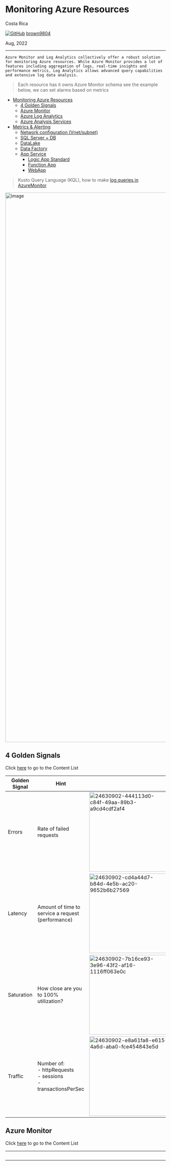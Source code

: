 # Monitoring Azure Resources  

Costa Rica

[![GitHub](https://img.shields.io/badge/--181717?logo=github&logoColor=ffffff)](https://github.com/)
[brown9804](https://github.com/brown9804)

Aug, 2022

----------

`Azure Monitor and Log Analytics collectively offer a robust solution for monitoring Azure resources. While Azure Monitor provides a lot of features including aggregation of logs, real-time insights and performance metrics, Log Analytics allows advanced query capabilities and extensive log data analysis.`

> Each resource has it owns Azure Monitor schema see the example below, we can set alarms based on metrics

<!-- TOC -->

- [Monitoring Azure Resources](#monitoring-azure-resources)
  - [4 Golden Signals](#4-golden-signals)
  - [Azure Monitor](#azure-monitor)
  - [Azure Log Analytics](#azure-log-analytics)
  - [Azure Analysis Services](#azure-analysis-services)
- [Metrics \& Alerting](#metrics--alerting)
  - [Network configuration (Vnet/subnet)](#network-configuration-vnetsubnet)
  - [SQL Server + DB](#sql-server--db)
  - [DataLake](#datalake)
  - [Data Factory](#data-factory)
  - [App Service](#app-service)
    - [Logic App Standard](#logic-app-standard)
    - [Function App](#function-app)
    - [WebApp](#webapp)

<!-- /TOC -->

> Kusto Query Language (KQL), how to make [log queries in AzureMonitor](https://learn.microsoft.com/en-us/azure/azure-monitor/logs/log-query-overview)

<img width="1728" alt="image" src="https://github.com/brown9804/CenLog_LPath/assets/24630902/5b73cdb7-d22e-4c1a-80c8-79a471b04bec">

## 4 Golden Signals 

Click [here](#monitoring-azure-resources) to go to the Content List

| Golden Signal | Hint | |
| --- | --- | --- | 
| Errors | Rate of failed requests | <img width="250" alt="24630902-444113d0-c84f-49aa-89b3-a9cd4cdf2af4" src="https://github.com/brown9804/CenLog_LPath/assets/24630902/444113d0-c84f-49aa-89b3-a9cd4cdf2af4"> |
| Latency | Amount of time to service a request (performance) | <img width="250" alt="24630902-cd4a44d7-b84d-4e5b-ac20-9652b6b27569" src="https://github.com/brown9804/CenLog_LPath/assets/24630902/cd4a44d7-b84d-4e5b-ac20-9652b6b27569"> |
| Saturation | How close are you to 100% utilization? | <img width="250" alt="24630902-7b16ce93-3e96-43f2-af16-1116ff063e0c" src="https://github.com/brown9804/CenLog_LPath/assets/24630902/7b16ce93-3e96-43f2-af16-1116ff063e0c"> | 
| Traffic | Number of: <br/> - httpRequests <br/> - sessions <br/> - transactionsPerSec | <img width="250" alt="24630902-e8a61fa8-e615-4a6d-aba0-fce454843e5d" src="https://github.com/brown9804/CenLog_LPath/assets/24630902/e8a61fa8-e615-4a6d-aba0-fce454843e5d"> | 

## Azure Monitor 

Click [here](#monitoring-azure-resources) to go to the Content List

| <!-- -->   | Pros/Justification |
|-------------| -------------|
| <img width="1500" src="https://www.cloudsma.com/wp-content/uploads/2020/01/azure_monitor_twitter.png" >  |  - `Comprehensive monitoring capabilities:` Azure Monitoring provides a comprehensive set of monitoring tools and services that go beyond what is available through individual Azure Resources. It offers centralized monitoring and management of various Azure services, applications, and infrastructure components, providing a holistic view of the entire environment. <br/> - `Customizable monitoring solutions:` Azure Monitoring allows users to create customized monitoring solutions tailored to their specific needs. Users can set up alerts, create dashboards, and define metrics to monitor the performance and health of their resources. This level of customization ensures that users can closely monitor the aspects of their environment that are most critical to their operations. <br/> - `Integration with third-party tools:` Azure Monitoring can integrate with a wide range of third-party monitoring tools and services, allowing users to leverage their existing monitoring investments while also benefiting from the capabilities of Azure Monitoring. This integration capability enables users to centralize their monitoring efforts and streamline their monitoring workflows. <br/> - `Scalability and flexibility:` Azure Monitoring is designed to scale with the growth of an organization's Azure environment. It can accommodate monitoring needs across various Azure services and resources, from small-scale deployments to large, complex environments. This scalability and flexibility make Azure Monitoring a suitable choice for organizations of all sizes. <br/> - `Enhanced troubleshooting and diagnostics:` Azure Monitoring provides advanced troubleshooting and diagnostics capabilities that help users identify and resolve issues quickly. Users can access detailed metrics, logs, and performance data to pinpoint the root cause of problems and take corrective action promptly. This proactive approach to monitoring can help minimize downtime and optimize resource utilization.  <br/> - `In conclusion`, Azure Monitoring offers a robust set of monitoring capabilities, customization options, integration capabilities, scalability, and advanced troubleshooting features that make it a superior choice for monitoring Azure environments compared to relying solely on Azure Resources. By leveraging Azure Monitoring, organizations can enhance their monitoring efforts, improve operational efficiency, and ensure the optimal performance of their Azure resources. | 


- [Overview](https://learn.microsoft.com/en-us/azure/azure-monitor/overview)

<img width="900" alt="image" src="https://github.com/brown9804/CenLog_LPath/assets/24630902/7dcd0959-db55-4c45-8654-6292a19f0bd7">

<img width="900" alt="image" src="https://github.com/brown9804/CenLog_LPath/assets/24630902/cc2448be-0d6d-476e-8d95-ee9e1cd6d5f5">


## Azure Log Analytics 

Click [here](#monitoring-azure-resources) to go to the Content List

- [Log Analytics tutorial](https://learn.microsoft.com/en-us/azure/azure-monitor/logs/log-analytics-tutorial)
  
<img width="600" alt="image" src="https://github.com/brown9804/CenLog_LPath/assets/24630902/30315059-14e1-43b1-a998-4faf1dbdeb08">

- [Azure Log Analytics: the Basics and a Quick Tutorial](https://www.exabeam.com/explainers/log-management/azure-log-analytics-the-basics-and-a-quick-tutorial/)
- [Overview of Log Analytics in Azure Monitor](https://learn.microsoft.com/en-us/azure/azure-monitor/logs/log-analytics-overview)
- [Using Azure Log Analytics in Power BI](https://learn.microsoft.com/en-us/power-bi/transform-model/log-analytics/desktop-log-analytics-overview)

## Azure Analysis Services

Click [here](#monitoring-azure-resources) to go to the Content List

- [Analysis Services tools](https://learn.microsoft.com/en-us/analysis-services/tools-and-applications-used-in-analysis-services?view=azure-analysis-services-current)
  
<img width="600" alt="image" src="https://github.com/brown9804/CenLog_LPath/assets/24630902/a5b620c5-19ae-4e68-9b92-1e87f1b177ab">

- [Azure - Setting Up Azure Analysis Service (AAS)](https://microsoft-bitools.blogspot.com/2017/05/azure-setting-up-azure-analysis-server.html)
- [Use Cases for Azure Analysis Services](https://www.sqlchick.com/entries/2016/11/29/use-cases-for-azure-analysis-services)

# Metrics & Alerting

## Network configuration (Vnet/subnet)

Click [here](#monitoring-azure-resources) to go to the Content List

- [Monitoring Azure virtual network](https://learn.microsoft.com/en-us/azure/virtual-network/monitor-virtual-network)
- [Azure Virtual Network (VNet) monitoring integration insights](https://www.site24x7.com/help/azure/virtual-network-monitoring.html#metrics)
- [Deep dive into managing and monitoring your Azure networks](https://www.youtube.com/watch?v=htzaJ2xc9EM&t=110s)

<img width="600" alt="image" src="https://github.com/brown9804/CenLog_LPath/assets/24630902/7c6cc2cf-24ca-409c-9817-f5a39275859a">

<img width="600" alt="image" src="https://github.com/brown9804/CenLog_LPath/assets/24630902/944be647-077c-4604-8841-78bb86221486">

<img width="600" alt="image" src="https://github.com/brown9804/CenLog_LPath/assets/24630902/789c5ad8-3e6f-49a3-a992-7c0b11767650">

<img width="600" alt="image" src="https://github.com/brown9804/CenLog_LPath/assets/24630902/7501080b-e56c-4b90-8536-33ae5d001ade">

<img width="600" alt="image" src="https://github.com/brown9804/CenLog_LPath/assets/24630902/4c888749-16c2-4326-899b-e3b5b198ca92">

<img width="600" alt="image" src="https://github.com/brown9804/CenLog_LPath/assets/24630902/26de0298-36ea-4fac-a661-477c13a7e2c1">

<img width="600" alt="image" src="https://github.com/brown9804/CenLog_LPath/assets/24630902/12b694fe-4fa4-40a9-8b9c-9960d893626c">

- [What is Azure Network Watcher?](https://learn.microsoft.com/en-us/azure/network-watcher/network-watcher-overview)

![image](https://github.com/brown9804/CenLog_LPath/assets/24630902/d4eb365b-834f-4e60-9254-482ffb0c76df)

| Golden Signal | Metric / Alerting  | 
| --- | --- | 
| Errors: Rate of failed requests | (-) No metric in place|
| Latency: Amount of time to service a request (performance) | (-) No metric in place |
| Saturation: How close are you to 100% utilization? | (-) No metric in place |
| Traffic: Number of: <br/> - httpRequests <br/> - sessions <br/> - transactionsPerSec | (-) No metric in place |

<img width="600" alt="image" src="https://github.com/brown9804/CenLog_LPath/assets/24630902/facc45b9-0b81-4cf0-88cb-222c863bfad2">

## SQL Server + DB 

Click [here](#monitoring-azure-resources) to go to the Content List

- [Monitor Azure SQL Database with Azure Monitor](https://learn.microsoft.com/en-us/azure/azure-sql/database/monitoring-sql-database-azure-monitor?view=azuresql)
- [Monitor Azure SQL Database with metrics and alerts](https://learn.microsoft.com/en-us/azure/azure-sql/database/monitoring-metrics-alerts?view=azuresql-db)
- [Monitor and performance tuning in Azure SQL Database and Azure SQL Managed Instance](https://learn.microsoft.com/en-us/azure/azure-sql/database/monitor-tune-overview?view=azuresql)

| Golden Signal | Metric / Alerting  | 
| --- | --- | 
| Saturation: How close are you to 100% utilization? | Avg CPU usage in the last hour by resource name. Consistently high averages could indicate a customer needs to move to a larger SKU |
| Saturation: How close are you to 100% utilization? | Performance troubleshooting <br/> Potentially query or deadlock on the system that could lead to poor performance. |
| Traffic: Number of: <br/> - httpRequests <br/> - sessions <br/> - transactionsPerSec | Loading Data <br/> Monitor data loading in the last hour.  |

~~~
// Saturation
// Avg CPU usage 
// Avg CPU usage in the last hour by resource name. 
// consistently high averages could indicate a customer needs to move to a larger SKU
AzureMetrics
| where ResourceProvider == "MICROSOFT.SQL" // /DATABASES
| where TimeGenerated >= ago(60min)
| where MetricName in ('cpu_percent') 
| parse _ResourceId with * "/microsoft.sql/servers/" Resource  // subtract Resource name for _ResourceId
| summarize CPU_Maximum_last15mins = max(Maximum), CPU_Minimum_last15mins = min(Minimum), CPU_Average_last15mins = avg(Average) by Resource , MetricName
// ---------------- | --------------- | --------------

// Performance troubleshooting 
// Potentially query or deadlock on the system that could lead to poor performance. 
//potentially a query or deadlock on the system that could lead to poor performance
AzureMetrics
| where ResourceProvider == "MICROSOFT.SQL"
| where TimeGenerated >=ago(60min)
| where MetricName in ('deadlock')
| parse _ResourceId with * "/microsoft.sql/servers/" Resource // subtract Resource name for _ResourceId
| summarize Deadlock_max_60Mins = max(Maximum) by Resource, MetricName
~~~

~~~
Traffic
// Loading Data 
// Monitor data loading in the last hour. 
AzureMetrics
| where ResourceProvider == "MICROSOFT.SQL"
| where TimeGenerated >= ago(60min)
| where MetricName in ('log_write_percent')
| parse _ResourceId with * "/microsoft.sql/servers/" Resource// subtract Resource name for _ResourceId
| summarize Log_Maximum_last60mins = max(Maximum), Log_Minimum_last60mins = min(Minimum), Log_Average_last60mins = avg(Average) by Resource, MetricName
~~~

## DataLake 

Click [here](#monitoring-azure-resources) to go to the Content List

- [Monitor Azure Data Lake Store](https://stackoverflow.com/questions/50324427/monitor-azure-data-lake-store)
- [Monitoring Azure Blob Storage](https://learn.microsoft.com/en-us/azure/storage/blobs/monitor-blob-storage?tabs=azure-portal)
  
| Golden Signal | Metric / Alerting |
| --- | --- | 
| Errors: Rate of failed requests | Most common errors <br/> List 10 most common errors over the last X days.  |  
| Errors: Rate of failed requests | Operations causing most errors  <br/> List top 10 operations causing the most errors over the last X days.  |  
| Latency: Amount of time to service a request (performance) | Operations with the highest latency <br/> List top 10 operations with the longest end to end latency over the last X days.  |

~~~
// Errors 
// Most common errors 
// List 10 most common errors over the last X days. 
StorageBlobLogs
| where TimeGenerated > ago({number_of_days}d) and StatusText !contains "Success"
| summarize count() by StatusText
| top 10 by count_ desc
// ---------------- | --------------- | --------------

// Operations causing most errors 
// List top 10 operations causing the most errors over the last X days. 
StorageBlobLogs
| where TimeGenerated > ago({number_of_days}d) and StatusText !contains "Success"
| summarize count() by OperationName
| top 10 by count_ desc
~~~

~~~
// Latency
// Operations with the highest latency 
// List top 10 operations with the longest end to end latency over the last X days. 
StorageBlobLogs
| where TimeGenerated > ago({number_of_days}d)
| top 10 by DurationMs desc
| project TimeGenerated, OperationName, DurationMs, ServerLatencyMs, ClientLatencyMs = DurationMs - ServerLatencyMs
~~~

## Data Factory

Click [here](#monitoring-azure-resources) to go to the Content List

- [Create alerts to proactively monitor your data factory pipelines](https://azure.microsoft.com/en-us/blog/create-alerts-to-proactively-monitor-your-data-factory-pipelines/)
- [Monitor and Alert Data Factory by using Azure Monitor](https://learn.microsoft.com/en-us/azure/data-factory/monitor-using-azure-monitor)
- [Visually monitor Azure Data Factory](https://learn.microsoft.com/en-us/azure/data-factory/monitor-visually)
- [Data Factory metrics and alerts](https://learn.microsoft.com/en-us/azure/data-factory/monitor-metrics-alerts)

| Golden Signal | Metric / Alerting  | 
| --- | --- | 
| Errors: Rate of failed requests | Activity runs Top 5 Failures <br/> Returns Top 5 Activitys failing with systemErrors.   |
| Errors: Rate of failed requests |  Pipeline runs Top 5 Failures <br/> Returns Top 5 pipelines failing with systemErrors. | 
| Errors: Rate of failed requests |  Trigger runs Top 5 Failures <br/> Returns Top 5 Triggers failing with systemErrors.  | 
| Saturation: How close are you to 100% utilization? | Activity Runs Availability <br/> Gives the availability of the Activity Runs. | 
| Saturation: How close are you to 100% utilization? | PipelineRuns Availability <br/> Gives the availability of the Pipeline Runs. |
| Saturation: How close are you to 100% utilization? | TriggerRuns Availability <br/> Gives the availability of the Trigger Runs.|

~~~
// Errors
// Activity runs Top 5 Failures 
// Returns Top 5 Activitys failing with systemErrors. 
let name = ADFActivityRun
| where Status != 'InProgress' and Status != 'Queued'
| where FailureType != 'UserError'
| summarize failureCount = countif(Status != 'Succeeded') by ActivityName
| top 5 by failureCount desc nulls last
| where failureCount != 0
| project ActivityName;
ADFActivityRun 
| where TimeGenerated >= ago(24h)
| where Status != 'InProgress' and Status != 'Queued'
| where FailureType != 'UserError'
| where ActivityName  in (name)
| summarize failureCount = countif(Status != 'Succeeded') by bin(TimeGenerated, 1h), ActivityName
| order by TimeGenerated asc
| render timechart
// ---------------- | --------------- | --------------

// Pipeline runs Top 5 Failures
// Returns Top 5 pipelines failing with systemErrors. 
let name = ADFPipelineRun
| where Status != 'InProgress' and Status != 'Queued'
| where FailureType != 'UserError'
| summarize failureCount = countif(Status != 'Succeeded') by PipelineName
| top 5 by failureCount desc nulls last
| where failureCount != 0
| project PipelineName;
ADFPipelineRun 
| where TimeGenerated >= ago(24h)
| where Status != 'InProgress' and Status != 'Queued'
| where FailureType != 'UserError'
| where PipelineName  in (name)
| summarize failureCount = countif(Status != 'Succeeded') by bin(TimeGenerated, 1h), PipelineName
| order by TimeGenerated asc
| render timechart
// ---------------- | --------------- | --------------

// Trigger runs Top 5 Failures 
// Returns Top 5 Triggers failing with systemErrors. 
let name = ADFTriggerRun
| where Status != 'Running' and Status != 'Waiting' and Status != 'WaitingOnDependency'
| where TriggerFailureType != 'UserError'
| summarize failureCount = countif(Status != 'Succeeded') by TriggerName
| top 5 by failureCount desc nulls last
| where failureCount != 0
| project TriggerName;
ADFTriggerRun 
| where TimeGenerated >= ago(24h)
| where Status != 'Running' and Status != 'Waiting' and Status != 'WaitingOnDependency'
| where TriggerFailureType != 'UserError'
| where TriggerName  in (name)
| summarize failureCount = countif(Status != 'Succeeded') by bin(TimeGenerated, 1h), TriggerName
| order by TimeGenerated asc
| render timechart
~~~

~~~
// Saturation
// Activity Runs Availability 
// Gives the availability of the Activity Runs. 
// To create an alert for this query, click '+ New alert rule'
ADFActivityRun
| where Status != 'InProgress' and Status != 'Queued'
| where FailureType != 'UserError'
| summarize availability = 100.00 - (100.00*countif(Status != 'Succeeded') / count())  by bin(TimeGenerated, 1h)), _ResourceId
| order by TimeGenerated asc
| render timechart
// ---------------- | --------------- | --------------

// PipelineRuns Availability 
// Gives the availability of the Pipeline Runs. 
// To create an alert for this query, click '+ New alert rule'
ADFPipelineRun
| where Status != 'InProgress' and Status != 'Queued'
| where FailureType != 'UserError'
| summarize availability = 100.00 - (100.00*countif(Status != 'Succeeded') / count())  by bin(TimeGenerated, 1h)), _ResourceId
| order by TimeGenerated asc
| render timechart
// ---------------- | --------------- | --------------

// TriggerRuns Availability 
// Gives the availability of the Trigger Runs. 
// To create an alert for this query, click '+ New alert rule'
ADFTriggerRun
| where Status != 'Running' and Status != 'Waiting' and Status != 'WaitingOnDependency'
| where TriggerFailureType != 'UserError'
| summarize availability = 100.00 - (100.00*countif(Status != 'Succeeded') / count())  by bin(TimeGenerated, 1h)), _ResourceId
| order by TimeGenerated asc
| render timechart
~~~

## App Service  

Click [here](#monitoring-azure-resources) to go to the Content List

<img width="600" alt="image" src="https://github.com/brown9804/CenLog_LPath/assets/24630902/4a7752a3-b98c-4a2d-a321-5f6915efdfb2">

### Logic App Standard 

Click [here](#monitoring-azure-resources) to go to the Content List


- [Monitoring Azure Logic Apps (Standard) with Azure Monitor Logs (Preview)](https://techcommunity.microsoft.com/t5/azure-integration-services-blog/monitoring-azure-logic-apps-standard-with-azure-monitor-logs/ba-p/3746881)
- [Monitor and collect diagnostic data for workflows in Azure Logic Apps](https://learn.microsoft.com/en-us/azure/logic-apps/monitor-workflows-collect-diagnostic-data?tabs=consumption)
- [Monitor workflow run status, review trigger and workflow run history, and set up alerts in Azure Logic Apps](https://learn.microsoft.com/en-us/azure/logic-apps/monitor-logic-apps?tabs=consumption)

| Golden Signal | Metric / Alerting  | 
| --- | --- | 
| Errors: Rate of failed requests | Failing dependencies <br/> Which 5 dependencies failed the most today?  |
| Errors: Rate of failed requests | Failed requests – top 10 <br/> What are the 3 slowest pages, and how slow are they? |
| Errors: Rate of failed requests | Failed operations <br/> Calculate how many times operations failed, and how many users were impacted. |
| Errors: Rate of failed requests | Exceptions causing request failures <br/> Find which exceptions led to failed requests in the past hour. |
| Latency: Amount of time to service a request (performance) | Response time buckets <br/> Show how many requests are in each performance-bucket.  |
| Latency: Amount of time to service a request (performance) | Response time trend <br/> Chart request duration over the last 12 hours.  | 
| Latency: Amount of time to service a request (performance) | Operations performance <br/> Calculate request count and duration by operations.  |
| Traffic: Number of: <br/> - httpRequests <br/> - sessions <br/> - transactionsPerSec | Request count trend <br/> Chart Request count over the last day.  |

~~~
// Errors
// Exceptions causing request failures 
// Find which exceptions led to failed requests in the past hour. 
requests
| where timestamp > ago(1h) and success == false
| join kind= inner (
exceptions
| where timestamp > ago(1h)
) on operation_Id
| project exceptionType = type, failedMethod = method, requestName = name, requestDuration = duration
// ---------------- | --------------- | --------------

// Failed operations 
// Calculate how many times operations failed, and how many users were impacted. 
// To create an alert for this query, click '+ New alert rule'
requests
| where success == false
| summarize failedCount=sum(itemCount), impactedUsers=dcount(user_Id) by operation_Name
| order by failedCount desc
// ---------------- | --------------- | --------------

// Failed requests – top 10 
// What are the 3 slowest pages, and how slow are they? 
requests
| where success == false
| summarize failedCount=sum(itemCount) by name
| top 10 by failedCount desc
| render barchart

// ---------------- | --------------- | --------------
// Failing dependencies 
// Which 5 dependencies failed the most today? 
dependencies
| where success == false
| summarize totalCount=sum(itemCount) by type
| top 5 by totalCount desc
~~~

~~~
// Latency
// Response time buckets 
// Show how many requests are in each performance-bucket. 
requests
| summarize requestCount=sum(itemCount), avgDuration=avg(duration) by performanceBucket
| order by avgDuration asc // sort by average request duration
| project-away avgDuration // no need to display avgDuration, we used it only for sorting results
| render barchart
// ---------------- | --------------- | --------------

// Response time trend 
// Chart request duration over the last 12 hours. 
// To create an alert for this query, click '+ New alert rule'
requests
| where timestamp > ago(12h) 
| summarize avgRequestDuration=avg(duration) by bin(timestamp, 10m) // use a time grain of 10 minutes
| render timechart
// ---------------- | --------------- | --------------

// Operations performance 
// Calculate request count and duration by operations. 
// To create an alert for this query, click '+ New alert rule'
requests
| summarize RequestsCount=sum(itemCount), AverageDuration=avg(duration), percentiles(duration, 50, 95, 99) by operation_Name // you can replace 'operation_Name' with another value to segment by a different property
| order by RequestsCount desc // order from highest to lower (descending)
~~~

~~~
// Traffic 
// Request count trend 
// Chart Request count over the last day. 
// To create an alert for this query, click '+ New alert rule'
requests
| summarize totalCount=sum(itemCount) by bin(timestamp, 30m)
| render timechart
~~~

- [Sending Your Azure Application Insights Alerts to Team Sites using Azure Logic App](https://dailydotnettips.com/sending-your-azure-application-insights-alerts-to-team-sites-using-azure-logic-app/)
  
  <img width="600" alt="image" src="https://github.com/brown9804/CenLog_LPath/assets/24630902/3b5728d0-ec51-43b2-8ad0-a2bf12ee4bce">

### Function App 

Click [here](#monitoring-azure-resources) to go to the Content List

- [Monitoring Azure Functions](https://learn.microsoft.com/en-us/azure/azure-functions/monitor-functions?tabs=portal)
- [How to configure monitoring for Azure Functions](https://learn.microsoft.com/en-us/azure/azure-functions/configure-monitoring?tabs=v2)
  
| Golden Signal | Metric / Alerting  | 
| --- | --- | 
| Errors: Rate of failed requests | Exceptions causing request failures <br/> Find which exceptions led to failed requests in the past hour.  |
| Errors: Rate of failed requests | Failed operations <br/> Calculate how many times operations failed, and how many users were impacted.  | 
| Errors: Rate of failed requests | Failed requests – top 10 <br/> What are the 3 slowest pages, and how slow are they? |
| Errors: Rate of failed requests | Failing dependencies <br/> Which 5 dependencies failed the most today?  | 
| Latency: Amount of time to service a request (performance) | Response time trend <br/> Chart request duration over the last X hours.    |
| Latency: Amount of time to service a request (performance) | Response time buckets <br/> Show how many requests are in each performance-bucket. |
| Latency: Amount of time to service a request (performance) | Operations performance <br/> Calculate request count and duration by operations.  |
| Traffic: Number of: <br/> - httpRequests <br/> - sessions <br/> - transactionsPerSec | Request count trend <br/> Chart Request count over the last day.  |

~~~
// Errors
// Exceptions causing request failures 
// Find which exceptions led to failed requests in the past hour. 
requests
| where timestamp > ago(1h) and success == false
| join kind= inner (
exceptions
| where timestamp > ago(1h)
) on operation_Id
| project exceptionType = type, failedMethod = method, requestName = name, requestDuration = duration
// ---------------- | --------------- | --------------

// Failed operations 
// Calculate how many times operations failed, and how many users were impacted. 
// To create an alert for this query, click '+ New alert rule'
requests
| where success == false
| summarize failedCount=sum(itemCount), impactedUsers=dcount(user_Id) by operation_Name
| order by failedCount desc
// ---------------- | --------------- | --------------

// Failed requests – top 10 
// What are the 3 slowest pages, and how slow are they? 
requests
| where success == false
| summarize failedCount=sum(itemCount) by name
| top 10 by failedCount desc
| render barchart
// ---------------- | --------------- | --------------

// Failing dependencies 
// Which 5 dependencies failed the most today? 
dependencies
| where success == false
| summarize totalCount=sum(itemCount) by type
| top 5 by totalCount desc
~~~

~~~
// Latency
// Response time buckets 
// Show how many requests are in each performance-bucket. 
requests
| summarize requestCount=sum(itemCount), avgDuration=avg(duration) by performanceBucket
| order by avgDuration asc // sort by average request duration
| project-away avgDuration // no need to display avgDuration, we used it only for sorting results
| render barchart
// ---------------- | --------------- | --------------

// Response time trend 
// Chart request duration over the last 12 hours. 
// To create an alert for this query, click '+ New alert rule'
requests
| where timestamp > ago(12h) 
| summarize avgRequestDuration=avg(duration) by bin(timestamp, 10m) // use a time grain of 10 minutes
| render timechart
// ---------------- | --------------- | --------------

// Operations performance 
// Calculate request count and duration by operations. 
// To create an alert for this query, click '+ New alert rule'
requests
| summarize RequestsCount=sum(itemCount), AverageDuration=avg(duration), percentiles(duration, 50, 95, 99) by operation_Name // you can replace 'operation_Name' with another value to segment by a different property
| order by RequestsCount desc // order from highest to lower (descending)
~~~

~~~
// Traffic
// Request count trend 
// Chart Request count over the last day. 
// To create an alert for this query, click '+ New alert rule'
requests
| summarize totalCount=sum(itemCount) by bin(timestamp, 30m)
| render timechart
~~~

- [Monitoring Azure Functions with Application Insights](https://link.springer.com/chapter/10.1007/978-1-4842-5067-9_9)
- [How To Integrate Application Insights Into Azure Functions](https://www.c-sharpcorner.com/article/how-to-integrate-application-insights-into-azure-functions/)

<img width="600" alt="image" src="https://github.com/brown9804/CenLog_LPath/assets/24630902/a84b3b71-1b74-4dc9-b0ac-5dc85caa4014">


### WebApp 

Click [here](#monitoring-azure-resources) to go to the Content List

- [Web Apps](https://azure.microsoft.com/en-us/products/app-service/web)
- [App Service overview](https://learn.microsoft.com/en-us/azure/app-service/overview)

<!-- START BADGE -->
<div align="center">
  <img src="https://img.shields.io/badge/Total%20views-1022-limegreen" alt="Total views">
  <p>Refresh Date: 2025-07-11</p>
</div>
<!-- END BADGE -->
